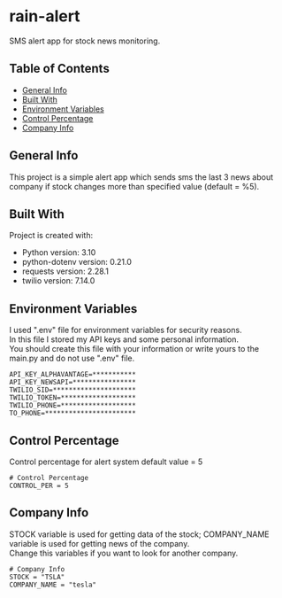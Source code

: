 # rain-alert
SMS alert app for stock news monitoring.

## Table of Contents
* [General Info](#general-info)
* [Built With](#built-with)
* [Environment Variables](#environment-variables)
* [Control Percentage](#control-percentage)
* [Company Info](#company-info)

## General Info
This project is a simple alert app which sends sms the last 3 news about company if stock changes more than specified value (default = %5).

## Built With
Project is created with:
* Python version: 3.10
* python-dotenv version: 0.21.0
* requests version: 2.28.1
* twilio version: 7.14.0

## Environment Variables
I used ".env" file for environment variables for security reasons.<br />
In this file I stored my API keys and some personal information.<br />
You should create this file with your information or write yours to the main.py and do not use ".env" file.<br />
```
API_KEY_ALPHAVANTAGE=***********
API_KEY_NEWSAPI=****************
TWILIO_SID=*********************
TWILIO_TOKEN=*******************
TWILIO_PHONE=*******************
TO_PHONE=***********************
```

## Control Percentage
Control percentage for alert system default value = 5
```
# Control Percentage
CONTROL_PER = 5
```

## Company Info
STOCK variable is used for getting data of the stock; COMPANY_NAME variable is used for getting news of the company.<br />
Change this variables if you want to look for another company.<br />
```
# Company Info
STOCK = "TSLA"
COMPANY_NAME = "tesla"
```
